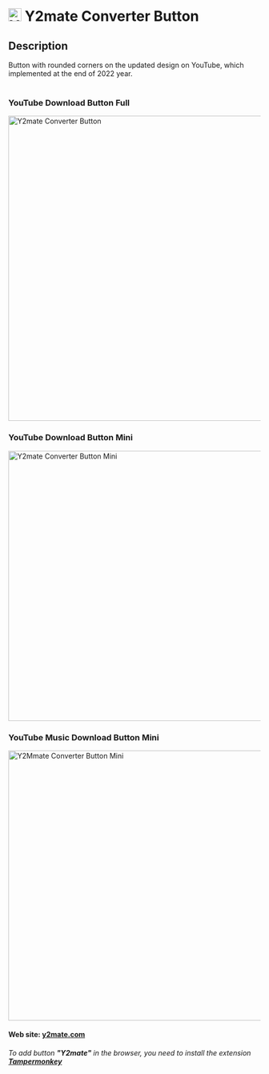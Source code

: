 # <img style="width:26px; height:26px;" src="https://github.com/Li-Deheng/y2mate-converter-button-mini/blob/main/y2mate.png" alt="Y2mate"> Y2mate Converter Button

## Description 
Button with rounded corners on the updated design on YouTube, which implemented at the end of 2022 year.
<br><br>

### YouTube Download Button Full
<img width="610" alt="Y2mate Converter Button" src="https://user-images.githubusercontent.com/48417413/206885700-435eaf20-ad9b-4ff6-ae09-567d4e915880.png">

### YouTube Download Button Mini
<img width="540" alt="Y2mate Converter Button Mini" src="https://user-images.githubusercontent.com/48417413/206885705-06146adc-993a-4a28-8f60-21441fbd281d.png">

### YouTube Music Download Button Mini
<img width="540" alt="Y2Mmate Converter Button Mini" src="https://user-images.githubusercontent.com/48417413/207258907-2000007e-fbe9-49d9-a3f7-0acb18975688.png">

#### Web site: [**y2mate.com**][1]

###### To add button **"Y2mate"** in the browser, you need to install the extension [**Tampermonkey**][2]

[1]: https://www.y2mate.com/en448
[2]: https://chrome.google.com/webstore/detail/tampermonkey/dhdgffkkebhmkfjojejmpbldmpobfkfo?hl=en
